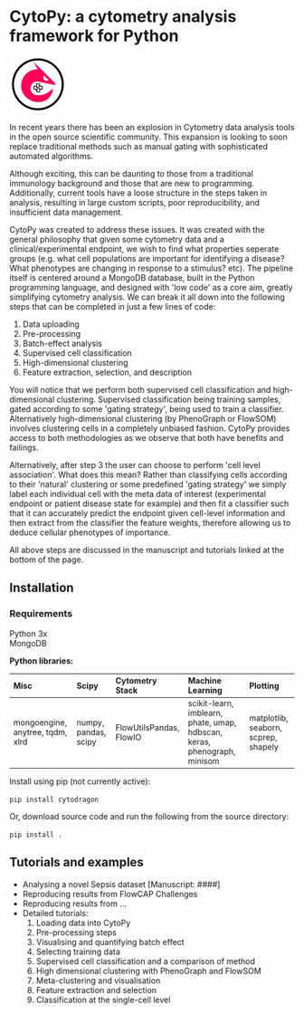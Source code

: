 # CytoPy: a cytometry analysis framework for Python
<img src="https://github.com/burtonrj/CytoPy/blob/master/logo.png" width="100" height="100">

In recent years there has been an explosion in Cytometry data analysis tools in the open source scientific community.
This expansion is looking to soon replace traditional methods such as manual gating with sophisticated automated algorithms.

Although exciting, this can be daunting to those from a traditional immunology background and those 
that are new to programming. Additionally, current tools have a loose structure in the steps taken in analysis, 
resulting in large custom scripts, poor reproducibility, and insufficient data management.

CytoPy was created to address these issues. It was created with the general philosophy that given some 
cytometry data and a clinical/experimental endpoint, we wish to find what properties seperate groups (e.g. what cell populations
are important for identifying a disease? What phenotypes are changing in response to a stimulus? etc). 
The pipeline itself is centered around a MongoDB database, built in  the Python programming language, 
and designed with 'low code' as a core aim, greatly 
simplifying cytometry analysis. We can break it all down into the following steps that can be completed 
in just a few lines of code:

1. Data uploading
2. Pre-processing
3. Batch-effect analysis
4. Supervised cell classification 
5. High-dimensional clustering
6. Feature extraction, selection, and description

You will notice that we perform both supervised cell classification and high-dimensional clustering.
Supervised classification being training samples, gated according to some 'gating strategy', being used
to train a classifier. Alternatively high-dimensional clustering (by PhenoGraph or FlowSOM) involves clustering 
cells in a completely unbiased fashion. CytoPy provides access to both methodologies as we observe 
that both have benefits and failings.

Alternatively, after step 3 the user can choose to perform 'cell level association'. 
What does this mean? Rather than classifying cells according to their 'natural' clustering 
or some predefined 'gating strategy' we simply label each individual cell with the meta data of interest 
(experimental endpoint or patient disease state for example) and then fit a classifier such
that it can accurately predict the endpoint given cell-level information and then extract from 
the classifier the feature weights, therefore allowing us to deduce cellular phenotypes of importance.

All above steps are discussed in the manuscript and tutorials linked at the bottom of the page.

## Installation

### Requirements
Python 3x \
MongoDB 

**Python libraries:** 

| Misc | Scipy | Cytometry Stack | Machine Learning | Plotting |
| :--- | :--- | :--- | :--- | :--- |
| mongoengine, anytree, tqdm, xlrd | numpy, pandas, scipy | FlowUtilsPandas, FlowIO |scikit-learn, imblearn, phate, umap, hdbscan, keras, phenograph, minisom | matplotlib, seaborn, scprep, shapely|

Install using pip (not currently active):

`pip install cytodragon`

Or, download source code and run the following from the source directory:

`pip install .`

## Tutorials and examples

* Analysing a novel Sepsis dataset [Manuscript: ####]
* Reproducing results from FlowCAP Challenges
* Reproducing results from ...
* Detailed tutorials:
    1. Loading data into CytoPy
    2. Pre-processing steps
    3. Visualising and quantifying batch effect
    4. Selecting training data
    5. Supervised cell classification and a comparison of method
    6. High dimensional clustering with PhenoGraph and FlowSOM
    7. Meta-clustering and visualisation
    8. Feature extraction and selection
    9. Classification at the single-cell level


